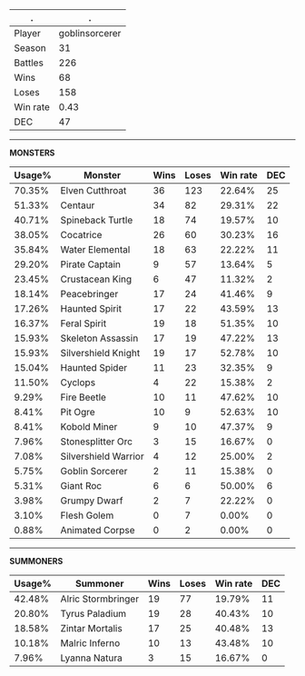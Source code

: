 .|.
|-|-
Player|goblinsorcerer
Season|31
Battles|226
Wins|68
Loses|158
Win rate|0.43
DEC|47

---
**MONSTERS**

Usage%|Monster|Wins|Loses|Win rate|DEC|
-|-|-|-|-|-|
70.35%|Elven Cutthroat|36|123|22.64%|25|
51.33%|Centaur|34|82|29.31%|22|
40.71%|Spineback Turtle|18|74|19.57%|10|
38.05%|Cocatrice|26|60|30.23%|16|
35.84%|Water Elemental|18|63|22.22%|11|
29.20%|Pirate Captain|9|57|13.64%|5|
23.45%|Crustacean King|6|47|11.32%|2|
18.14%|Peacebringer|17|24|41.46%|9|
17.26%|Haunted Spirit|17|22|43.59%|13|
16.37%|Feral Spirit|19|18|51.35%|10|
15.93%|Skeleton Assassin|17|19|47.22%|13|
15.93%|Silvershield Knight|19|17|52.78%|10|
15.04%|Haunted Spider|11|23|32.35%|9|
11.50%|Cyclops|4|22|15.38%|2|
9.29%|Fire Beetle|10|11|47.62%|10|
8.41%|Pit Ogre|10|9|52.63%|10|
8.41%|Kobold Miner|9|10|47.37%|9|
7.96%|Stonesplitter Orc|3|15|16.67%|0|
7.08%|Silvershield Warrior|4|12|25.00%|2|
5.75%|Goblin Sorcerer|2|11|15.38%|0|
5.31%|Giant Roc|6|6|50.00%|6|
3.98%|Grumpy Dwarf|2|7|22.22%|0|
3.10%|Flesh Golem|0|7|0.00%|0|
0.88%|Animated Corpse|0|2|0.00%|0|

---
**SUMMONERS**

Usage%|Summoner|Wins|Loses|Win rate|DEC|
-|-|-|-|-|-|
42.48%|Alric Stormbringer|19|77|19.79%|11|
20.80%|Tyrus Paladium|19|28|40.43%|10|
18.58%|Zintar Mortalis|17|25|40.48%|13|
10.18%|Malric Inferno|10|13|43.48%|10|
7.96%|Lyanna Natura|3|15|16.67%|0|
